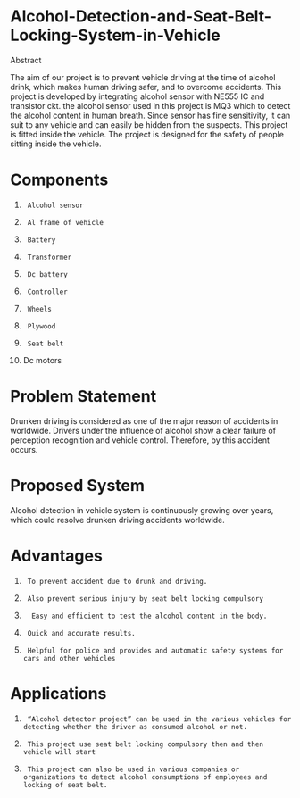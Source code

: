 # Alcohol-Detection-and-Seat-Belt-Locking-System-in-Vehicle

Abstract

The aim of our project is to prevent vehicle driving at the time of alcohol drink, which makes human driving safer, and to overcome accidents. This project is developed by integrating alcohol sensor with NE555 IC and transistor ckt. the alcohol sensor used in this project is MQ3 which to detect the alcohol content in human breath. Since sensor has fine sensitivity, it can suit to any vehicle and can easily be hidden from the suspects. This project is fitted inside the vehicle. The project is designed for the safety of people sitting inside the vehicle.

# Components

1.      Alcohol sensor

2.      Al frame of vehicle

3.      Battery

4.      Transformer

5.      Dc battery

6.      Controller

7.      Wheels

8.      Plywood

9.      Seat belt

10.  Dc motors

# Problem Statement

 Drunken driving is considered as one of the major reason of accidents in worldwide. Drivers under the influence of alcohol show a clear failure of perception recognition and vehicle control. Therefore, by this accident occurs.

 # Proposed System

Alcohol detection in vehicle system is continuously growing over years, which could resolve drunken driving accidents worldwide.

# Advantages

1.      To prevent accident due to drunk and driving.

2.      Also prevent serious injury by seat belt locking compulsory

3.       Easy and efficient to test the alcohol content in the body.

4.      Quick and accurate results.

5.      Helpful for police and provides and automatic safety systems for cars and other vehicles

# Applications

1.      “Alcohol detector project” can be used in the various vehicles for detecting whether the driver as consumed alcohol or not.

2.      This project use seat belt locking compulsory then and then vehicle will start

3.      This project can also be used in various companies or organizations to detect alcohol consumptions of employees and locking of seat belt.
